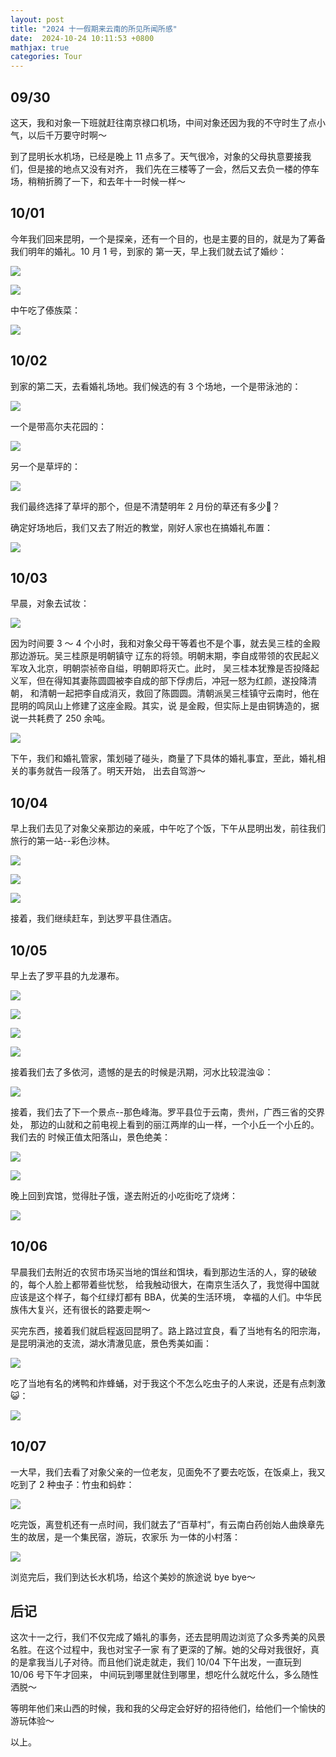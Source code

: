 ```yaml
---
layout: post
title: "2024 十一假期来云南的所见所闻所感"
date:  2024-10-24 10:11:53 +0800
mathjax: true
categories: Tour
---
```


## 09/30
这天，我和对象一下班就赶往南京禄口机场，中间对象还因为我的不守时生了点小气，以后千万要守时啊～

到了昆明长水机场，已经是晚上 11 点多了。天气很冷，对象的父母执意要接我们，但是接的地点又没有对齐，
我们先在三楼等了一会，然后又去负一楼的停车场，稍稍折腾了一下，和去年十一时候一样～

## 10/01

今年我们回来昆明，一个是探亲，还有一个目的，也是主要的目的，就是为了筹备我们明年的婚礼。10 月 1 号，到家的
第一天，早上我们就去试了婚纱：

![](/assets/2024_1001_yunnan_tour/1001_wedding_dress_1.png)

![](/assets/2024_1001_yunnan_tour/1001_wedding_dress_2.png)

中午吃了傣族菜：

![](/assets/2024_1001_yunnan_tour/1001_daizu_dishes.png)

## 10/02

到家的第二天，去看婚礼场地。我们候选的有 3 个场地，一个是带泳池的：

![](/assets/2024_1001_yunnan_tour/1002_swimming_pool.png)

一个是带高尔夫花园的：

![](/assets/2024_1001_yunnan_tour/1002_golf_graden.png)

另一个是草坪的：

![](/assets/2024_1001_yunnan_tour/1002_lawns.png)

我们最终选择了草坪的那个，但是不清楚明年 2 月份的草还有多少🤔️？

确定好场地后，我们又去了附近的教堂，刚好人家也在搞婚礼布置：

![](/assets/2024_1001_yunnan_tour/1002_church.png)

## 10/03

早晨，对象去试妆：

![](/assets/2024_1001_yunnan_tour/1003_makeup.png)

因为时间要 3 ～ 4 个小时，我和对象父母干等着也不是个事，就去吴三桂的金殿那边游玩。吴三桂原是明朝镇守
辽东的将领。明朝末期，李自成带领的农民起义军攻入北京，明朝崇祯帝自缢，明朝即将灭亡。此时，
吴三桂本犹豫是否投降起义军，但在得知其妻陈圆圆被李自成的部下俘虏后，冲冠一怒为红颜，遂投降清朝，
和清朝一起把李自成消灭，救回了陈圆圆。清朝派吴三桂镇守云南时，他在昆明的鸣凤山上修建了这座金殿。其实，说
是金殿，但实际上是由铜铸造的，据说一共耗费了 250 余吨。

![](/assets/2024_1001_yunnan_tour/1003_golden_temple.png)

下午，我们和婚礼管家，策划碰了碰头，商量了下具体的婚礼事宜，至此，婚礼相关的事务就告一段落了。明天开始，
出去自驾游～

## 10/04

早上我们去见了对象父亲那边的亲戚，中午吃了个饭，下午从昆明出发，前往我们旅行的第一站--彩色沙林。

![](/assets/2024_1001_yunnan_tour/1004_colorful_sand_1.png)

![](/assets/2024_1001_yunnan_tour/1004_colorful_sand_2.png)

![](/assets/2024_1001_yunnan_tour/1004_colorful_sand_3.png)

接着，我们继续赶车，到达罗平县住酒店。

## 10/05

早上去了罗平县的九龙瀑布。

![](/assets/2024_1001_yunnan_tour/1005_nine_dragon_waterfall_1.png)

![](/assets/2024_1001_yunnan_tour/1005_nine_dragon_waterfall_2.png)

![](/assets/2024_1001_yunnan_tour/1005_nine_dragon_waterfall_3.png)

![](/assets/2024_1001_yunnan_tour/1005_nine_dragon_waterfall_4.png)

接着我们去了多依河，遗憾的是去的时候是汛期，河水比较混浊😫：

![](/assets/2024_1001_yunnan_tour/1005_duo_yi_river_1.png)

接着，我们去了下一个景点--那色峰海。罗平县位于云南，贵州，广西三省的交界处，
那边的山就和之前电视上看到的丽江两岸的山一样，一个小丘一个小丘的。我们去的
时候正值太阳落山，景色绝美：

![](/assets/2024_1001_yunnan_tour/1005_na_se_shan_hai_1.png)

![](/assets/2024_1001_yunnan_tour/1005_na_se_shan_hai_2.png)

晚上回到宾馆，觉得肚子饿，遂去附近的小吃街吃了烧烤：

![](/assets/2024_1001_yunnan_tour/1005_barbecue_1.png)

## 10/06

早晨我们去附近的农贸市场买当地的饵丝和饵块，看到那边生活的人，穿的破破的，每个人脸上都带着些忧愁，
给我触动很大，在南京生活久了，我觉得中国就应该是这个样子，每个红绿灯都有 BBA，优美的生活环境，
幸福的人们。中华民族伟大复兴，还有很长的路要走啊～

买完东西，接着我们就启程返回昆明了。路上路过宜良，看了当地有名的阳宗海，是昆明滇池的支流，湖水清澈见底，景色秀美如画：

![](/assets/2024_1001_yunnan_tour/1006_yiliang_yangzonghai_1.png)

吃了当地有名的烤鸭和炸蜂蛹，对于我这个不怎么吃虫子的人来说，还是有点刺激😺：

![](/assets/2024_1001_yunnan_tour/1006_yiliang_dishes.png)


## 10/07

一大早，我们去看了对象父亲的一位老友，见面免不了要去吃饭，在饭桌上，我又吃到了 2 种虫子：竹虫和蚂蚱：

![](/assets/2024_1001_yunnan_tour/1007_zhuchong_and_mazha.png)

吃完饭，离登机还有一点时间，我们就去了“百草村”，有云南白药创始人曲焕章先生的故居，是一个集民宿，游玩，农家乐
为一体的小村落：

![](/assets/2024_1001_yunnan_tour/1007_baicaocun.png)

浏览完后，我们到达长水机场，给这个美妙的旅途说 bye bye～

## 后记

这次十一之行，我们不仅完成了婚礼的事务，还去昆明周边浏览了众多秀美的风景名胜。在这个过程中，我也对宝子一家
有了更深的了解。她的父母对我很好，真的是拿我当儿子对待。而且他们说走就走，我们 10/04 下午出发，一直玩到 10/06 号下午才回来，
中间玩到哪里就住到哪里，想吃什么就吃什么，多么随性洒脱～

等明年他们来山西的时候，我和我的父母定会好好的招待他们，给他们一个愉快的游玩体验～

以上。

